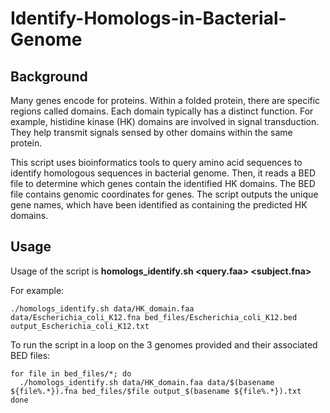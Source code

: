 # Identify-Homologs-in-Bacterial-Genome
## Background
Many genes encode for proteins. Within a folded protein, there are specific regions called domains. Each domain typically has a distinct function. For example, histidine kinase (HK) domains are involved in signal transduction. They help transmit signals sensed by other domains within the same protein.

This script uses bioinformatics tools to query amino acid sequences to identify homologous sequences in bacterial genome. Then, it reads a BED file to determine which genes contain the identified HK domains. The BED file contains genomic coordinates for genes. The script outputs the unique gene names, which have been identified as containing the predicted HK domains.

## Usage
Usage of the script is **homologs_identify.sh <query.faa> <subject.fna> <bedfile> <outfile>**

For example:

```
./homologs_identify.sh data/HK_domain.faa data/Escherichia_coli_K12.fna bed_files/Escherichia_coli_K12.bed output_Escherichia_coli_K12.txt
```

To run the script in a loop on the 3 genomes provided and their associated BED files:

```
for file in bed_files/*; do
  ./homologs_identify.sh data/HK_domain.faa data/$(basename ${file%.*}).fna bed_files/$file output_$(basename ${file%.*}).txt
done
```
